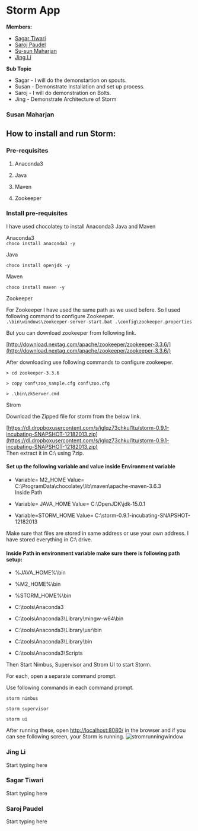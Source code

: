 # Storm App
 **Members:**
 * [Sagar Tiwari](https://github.com/005sagar)
 * [Saroj Paudel](https://github.com/spsaroj)
 * [Su-sun Maharjan](https://github.com/susanmaharjan)
 * [Jing Li](https://github.com/JingLi521864)
 
 **Sub Topic**
 * Sagar - I will do the demonstartion on spouts. 
 * Susan - Demonstrate Installation and set up process.
 * Saroj - I will do demonstration on Bolts.
 * Jing - Demonstrate Architecture of Storm

### Susan Maharjan
## How to install and run Storm:  
### Pre-requisites  
1. Anaconda3

1. Java

1. Maven

1. Zookeeper

### Install pre-requisites 
I have used chocolatey to install Anaconda3 Java and Maven

Anaconda3  
```choco install anaconda3 -y```

Java

```choco install openjdk -y```

Maven

```choco install maven -y```

Zookeeper

For Zookeeper I have used the same path as we used before. So I used following command to configure Zookeeper.  
```.\bin\windows\zookeeper-server-start.bat .\config\zookeeper.properties```

But you can download zookeeper from following link.

[http://download.nextag.com/apache/zookeeper/zookeeper-3.3.6/](http://download.nextag.com/apache/zookeeper/zookeeper-3.3.6/)

After downloading use following commands to configure zookeeper.
```
> cd zookeeper-3.3.6

> copy conf\zoo_sample.cfg conf\zoo.cfg

> .\bin\zkServer.cmd
```
  
Strom

Download the Zipped file for storm from the below link.

[https://dl.dropboxusercontent.com/s/iglqz73chkul1tu/storm-0.9.1-incubating-SNAPSHOT-12182013.zip](https://dl.dropboxusercontent.com/s/iglqz73chkul1tu/storm-0.9.1-incubating-SNAPSHOT-12182013.zip)  
Then extract it in C:\ using 7zip.

#### Set up the following variable and value inside Environment variable

- Variable= M2_HOME Value= C:\ProgramData\chocolatey\lib\maven\apache-maven-3.6.3  
Inside Path

- Variable= JAVA_HOME Value= C:\OpenJDK\jdk-15.0.1

- Variable=STORM_HOME Value= C:\storm-0.9.1-incubating-SNAPSHOT-12182013  

Make sure that files are stored in same address or use your own address. I have stored everything in C:\  drive.  


#### Inside Path in environment variable make sure there is following path setup:

- %JAVA_HOME%\bin

- %M2_HOME%\bin

- %STORM_HOME%\bin

- C:\tools\Anaconda3

- C:\tools\Anaconda3\Library\mingw-w64\bin

- C:\tools\Anaconda3\Library\usr\bin

- C:\tools\Anaconda3\Library\bin

- C:\tools\Anaconda3\Scripts

Then Start Nimbus, Supervisor and Strom UI to start Storm.

For each, open a separate command prompt.

Use following commands in each command prompt.

```
storm nimbus
```

```
storm supervisor
```

```
storm ui
```

After running these, open [http://localhost:8080/](http://localhost:8080/) in the browser and if you can see following screen, your Storm is running.
![stromrunningwindow](https://github.com/spsaroj/storm-demo/blob/main/Screenshot%20(43).png)

### Jing Li
Start typing here

### Sagar Tiwari
Start typing here

### Saroj Paudel
Start typing here
